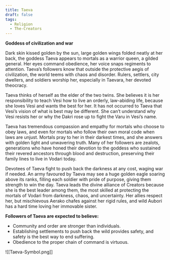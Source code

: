 ```yaml
---
title: Taeva
draft: false
tags:
  - Religion
  - The-Creators
---
```

**Goddess of civilization and war**

Dark skin kissed golden by the sun, large golden wings folded neatly at her back, the goddess Taeva appears to mortals as a warrior queen, a gilded general. Her eyes command obedience, her voice snaps regiments to attention. Taeva’s followers know that outside the protective aegis of civilization, the world teems with chaos and disorder. Rulers, settlers, city dwellers, and soldiers worship her, especially in Taevara, her devoted theocracy.

Taeva thinks of herself as the elder of the two twins. She believes it is her responsibility to teach Vesi how to live an orderly, law-abiding life, because she loves Vesi and wants the best for her. It has not occurred to Taeva that Vesi’s vision of what is best may be different. She can’t understand why Vesi resists her or why the Dakri rose up to fight the Varu in Vesi’s name.

Taeva has tremendous compassion and empathy for mortals who choose to obey laws, and even for mortals who follow their own moral code when laws are unjust. Mortals pray to her in their darkest times, and she answers with golden light and unwavering truth. Many of her followers are zealots, generations who have honed their devotion to the goddess who sustained their revered ancestors through blood and destruction, preserving their family lines to live in Vodari today.

Devotees of Taeva fight to push back the darkness at any cost, waging war if needed. An army favoured by Taeva may see a huge golden eagle soaring above its ranks, filling each soldier with pride of purpose, giving them strength to win the day. Taeva leads the divine alliance of Creators because she is the best leader among them, the most skilled at protecting the mortals of Vodari from darkness, chaos, and uncertainty. Her allies respect her, but mischievous Aerako chafes against her rigid rules, and wild Aubori has a hard time loving her immovable sister.

**Followers of Taeva are expected to believe:**

- Community and order are stronger than individuals.
- Establishing settlements to push back the wild provides safety, and safety is the best way to end suffering.
- Obedience to the proper chain of command is virtuous.

![[Taeva-Symbol.png]]